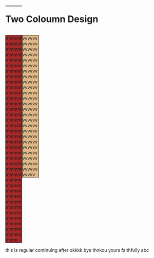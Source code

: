 <!DOCTYPE html>
<html>
<head>
<meta charset="utf-8">
<title>Two Coloumn Design</title>
<style>

div {
	background-color: #00FFFF;
}
p {
	width: 50px;
	border: 1px solid black;
	float: left;
}
#p1 {
	background-color: #A52A2A;
}
#p2 {
	background-color: #DEB887;
}
section {
	clear: left;
}
</style>
</head>
<body>
<h1>Two Coloumn Design</h1>

<div>
  <p id="p1">mmmmmmmmmmmmmmmmmmmmmmmmmmmmmmmmmmmmmmmmmmmmmmmmmmmmmmmmmmmmmmmmmmmmmmmmmmmmmmmmmmmmmmmmmmmmmmmmmmmmmmmmmmmmmmmmmmmmmmmmmmmmmmmmmmmmmmmmmmmmmmmmmmmmmmm</p>
  <p id="p2">vvvvvvvvvvvvvvvvvvvvvvvvvvvvvvvvvvvvvvvvvvvvvvvvvvvvvvvvvvvvvvvvvvvvvvvvvvvvvvvvvvvvvvvvvvvvvvvvvvvvvvvvvvvvvvvvvvvvvvvvvvvvvvvvvvvvvvvvvvvvvvvvvvvvvvvvvvv</p>
  <section>this is regular continuing after okkkk bye thnkou yours faithfully abc </section>

</div>
</body>
</html>
